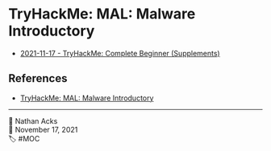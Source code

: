 # TryHackMe: MAL: Malware Introductory

* [2021-11-17 - TryHackMe: Complete Beginner (Supplements)](../log/2021-11-17-tryhackme-complete-beginner-supplements.md)

## References

* [TryHackMe: MAL: Malware Introductory](https://tryhackme.com/room/malmalintroductory)

- - - -

<span aria-hidden="true">👤</span> Nathan Acks  
<span aria-hidden="true">📅</span> November 17, 2021  
<span aria-hidden="true">🏷️</span> #MOC
